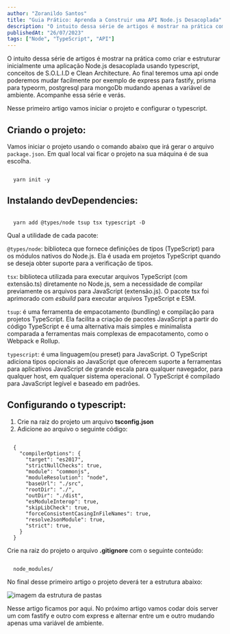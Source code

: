 ```yaml
---
author: "Zoranildo Santos"
title: "Guia Prático: Aprenda a Construir uma API Node.js Desacoplada"
description: "O intuito dessa série de artigos é mostrar na prática como criar e estruturar inicialmente uma aplicação Node.js"
publishedAt: "26/07/2023"
tags: ["Node", "TypeScript", "API"]
---
```


O intuito dessa série de artigos é mostrar na prática como criar e estruturar inicialmente uma aplicação Node.js desacoplada usando typescript, conceitos de S.O.L.I.D e Clean Architecture. Ao final teremos uma api onde poderemos mudar facilmente por exemplo de express para fastify, prisma para typeorm, postgresql para mongoDb mudando apenas a variável de ambiente. Acompanhe essa série e verás.

Nesse primeiro artigo vamos iniciar o projeto e configurar o typescript.

## Criando o projeto:

Vamos iniciar o projeto usando o comando abaixo que irá gerar o arquivo `package.json`. Em qual local vai ficar o projeto na sua máquina é de sua escolha.

<Code language="bash">
  yarn init -y
</Code>

## Instalando devDependencies:

<Code language="bash">
  yarn add @types/node tsup tsx typescript -D
</Code>

Qual a utilidade de cada pacote:

`@types/node`: biblioteca que fornece definições de tipos (TypeScript) para os módulos nativos do Node.js. Ela é usada em projetos TypeScript quando se deseja obter suporte para a verificação de tipos.

`tsx`: biblioteca utilizada para executar arquivos TypeScript (com extensão.ts) diretamente no Node.js, sem a necessidade de compilar previamente os arquivos para JavaScript (extensão.js). O pacote tsx foi aprimorado com *esbuild* para executar arquivos TypeScript e ESM.

`tsup`: é uma ferramenta de empacotamento (bundling) e compilação para projetos TypeScript. Ela facilita a criação de pacotes JavaScript a partir do código TypeScript e é uma alternativa mais simples e minimalista comparada a ferramentas mais complexas de empacotamento, como o Webpack e Rollup.

`typescript`: é uma linguagem(ou preset) para JavaScript. O TypeScript adiciona tipos opcionais ao JavaScript que oferecem suporte a ferramentas para aplicativos JavaScript de grande escala para qualquer navegador, para qualquer host, em qualquer sistema operacional. O TypeScript é compilado para JavaScript legível e baseado em padrões.

## Configurando o typescript:

1. Crie na raiz do projeto um arquivo **tsconfig.json**
2. Adicione ao arquivo o seguinte código:

<Code language="json">
  {
    "compilerOptions": {
      "target": "es2017",
      "strictNullChecks": true,
      "module": "commonjs",
      "moduleResolution": "node",
      "baseUrl": "./src",
      "rootDir": "./",
      "outDir": "./dist",
      "esModuleInterop": true,
      "skipLibCheck": true,
      "forceConsistentCasingInFileNames": true,
      "resolveJsonModule": true,
      "strict": true,
    }
  }
</Code>

Crie na raiz do projeto o arquivo **.gitignore** com o seguinte conteúdo:

<Code language="bash">
  node_modules/
</Code>

No final desse primeiro artigo o projeto deverá ter a estrutura abaixo:

![imagem da estrutura de pastas](https://res.cloudinary.com/doampncx5/image/upload/v1693131386/Screenshot_2023-07-25_201422.png)

Nesse artigo ficamos por aqui. No próximo artigo vamos codar dois server um com fastify e outro com express e alternar entre um e outro mudando apenas uma variável de ambiente.